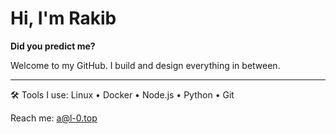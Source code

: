 # Hi, I'm Rakib

**Did you predict me?**

Welcome to my GitHub. I build and design everything in between.

---

🛠 Tools I use: Linux • Docker • Node.js • Python • Git

 Reach me: a@l-0.top


